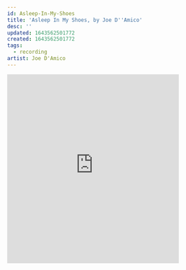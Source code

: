 ```yaml
---
id: Asleep-In-My-Shoes
title: 'Asleep In My Shoes, by Joe D''Amico'
desc: ''
updated: 1643562501772
created: 1643562501772
tags:
  - recording
artist: Joe D'Amico
---
```

<iframe style="border: 0; width: 400px; height: 439px;" src="https://bandcamp.com/EmbeddedPlayer/album=778436876/size=large/bgcol=333333/linkcol=ffffff/artwork=small/transparent=true/" seamless><a href="https://joedamico.bandcamp.com/album/asleep-in-my-shoes
">Asleep In My Shoes | Joe D'Amico</a></iframe>
